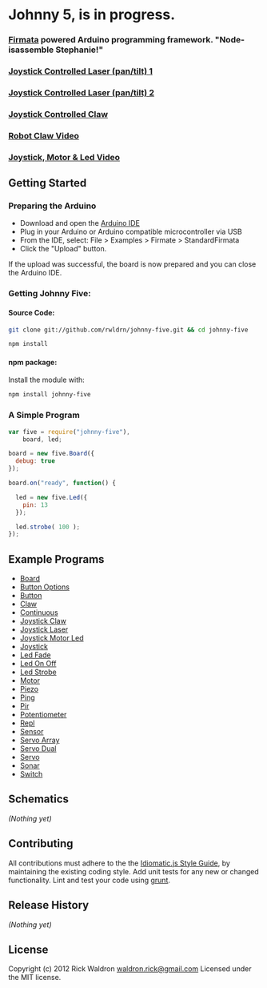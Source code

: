 # Johnny 5, is in progress.

### [Firmata](https://github.com/jgautier/firmata) powered Arduino programming framework. "Node-isassemble Stephanie!"

### [Joystick Controlled Laser (pan/tilt) 1](http://jsfiddle.net/rwaldron/HPqms/show/light/)
### [Joystick Controlled Laser (pan/tilt) 2](http://jsfiddle.net/rwaldron/YHb7A/show/light/)
### [Joystick Controlled Claw](http://jsfiddle.net/rwaldron/6ZXFe/show/light/)
### [Robot Claw Video](http://jsfiddle.net/rwaldron/CFSZJ/show/light/)
### [Joystick, Motor & Led Video](http://jsfiddle.net/rwaldron/gADSz/show/light/)

## Getting Started

### Preparing the Arduino

- Download and open the [Arduino IDE](http://arduino.cc/hu/Main/Software)
- Plug in your Arduino or Arduino compatible microcontroller via USB
- From the IDE, select: File > Examples > Firmate > StandardFirmata
- Click the "Upload" button.

If the upload was successful, the board is now prepared and you can close the Arduino IDE.


### Getting Johnny Five:

#### Source Code:

``` bash
git clone git://github.com/rwldrn/johnny-five.git && cd johnny-five

npm install
```

#### npm package:

Install the module with:

```bash
npm install johnny-five
```


### A Simple Program


```javascript
var five = require("johnny-five"),
    board, led;

board = new five.Board({
  debug: true
});

board.on("ready", function() {

  led = new five.Led({
    pin: 13
  });

  led.strobe( 100 );
});
```

## Example Programs

- [Board](https://github.com/rwldrn/johnny-five/blob/master/docs/board.md)
- [Button Options](https://github.com/rwldrn/johnny-five/blob/master/docs/button-options.md)
- [Button](https://github.com/rwldrn/johnny-five/blob/master/docs/button.md)
- [Claw](https://github.com/rwldrn/johnny-five/blob/master/docs/claw.md)
- [Continuous](https://github.com/rwldrn/johnny-five/blob/master/docs/continuous.md)
- [Joystick Claw](https://github.com/rwldrn/johnny-five/blob/master/docs/joystick-claw.md)
- [Joystick Laser](https://github.com/rwldrn/johnny-five/blob/master/docs/joystick-laser.md)
- [Joystick Motor Led](https://github.com/rwldrn/johnny-five/blob/master/docs/joystick-motor-led.md)
- [Joystick](https://github.com/rwldrn/johnny-five/blob/master/docs/joystick.md)
- [Led Fade](https://github.com/rwldrn/johnny-five/blob/master/docs/led-fade.md)
- [Led On Off](https://github.com/rwldrn/johnny-five/blob/master/docs/led-on-off.md)
- [Led Strobe](https://github.com/rwldrn/johnny-five/blob/master/docs/led-strobe.md)
- [Motor](https://github.com/rwldrn/johnny-five/blob/master/docs/motor.md)
- [Piezo](https://github.com/rwldrn/johnny-five/blob/master/docs/piezo.md)
- [Ping](https://github.com/rwldrn/johnny-five/blob/master/docs/ping.md)
- [Pir](https://github.com/rwldrn/johnny-five/blob/master/docs/pir.md)
- [Potentiometer](https://github.com/rwldrn/johnny-five/blob/master/docs/potentiometer.md)
- [Repl](https://github.com/rwldrn/johnny-five/blob/master/docs/repl.md)
- [Sensor](https://github.com/rwldrn/johnny-five/blob/master/docs/sensor.md)
- [Servo Array](https://github.com/rwldrn/johnny-five/blob/master/docs/servo-array.md)
- [Servo Dual](https://github.com/rwldrn/johnny-five/blob/master/docs/servo-dual.md)
- [Servo](https://github.com/rwldrn/johnny-five/blob/master/docs/servo.md)
- [Sonar](https://github.com/rwldrn/johnny-five/blob/master/docs/sonar.md)
- [Switch](https://github.com/rwldrn/johnny-five/blob/master/docs/switch.md)


## Schematics

_(Nothing yet)_



## Contributing
All contributions must adhere to the the [Idiomatic.js Style Guide](https://github.com/rwldrn/idiomatic.js),
by maintaining the existing coding style. Add unit tests for any new or changed functionality. Lint and test your code using [grunt](https://github.com/cowboy/grunt).

## Release History
_(Nothing yet)_

## License
Copyright (c) 2012 Rick Waldron <waldron.rick@gmail.com>
Licensed under the MIT license.
